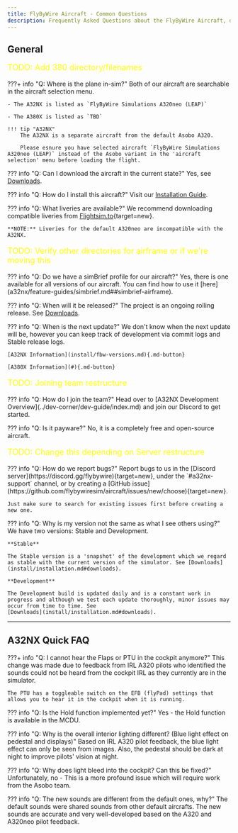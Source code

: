 ```yaml
---
title: FlyByWire Aircraft - Common Questions 
description: Frequently Asked Questions about the FlyByWire Aircraft, detailing features, installation, and troubleshooting.
---
```


## General

<p style="color:yellow; font-size:18px;">TODO: Add 380 directory/filenames</p>

???+ info "Q: Where is the plane in-sim?"
    Both of our aircraft are searchable in the aircraft selection menu. 

    - The A32NX is listed as `FlyByWire Simulations A320neo (LEAP)`

    - The A380X is listed as `TBD`

    !!! tip "A32NX"
        The A32NX is a separate aircraft from the default Asobo A320. 

        Please esnure you have selected aircraft `FlyByWire Simulations A320neo (LEAP)` instead of the Asobo variant in the 'aircraft selection' menu before loading the flight.

??? info "Q: Can I download the aircraft in the current state?"
    Yes, see [Downloads](install/installation.md#downloads).

??? info "Q: How do I install this aircraft?"
    Visit our [Installation Guide](install/installation.md).

??? info "Q: What liveries are available?"
    We recommend downloading compatible liveries from [Flightsim.to](https://flightsim.to/c/liveries/flybywire-a32nx/){target=new}.

    **NOTE:** Liveries for the default A320neo are incompatible with the A32NX. 
<p style="color:yellow; font-size:18px;">TODO: Verify other directories for airframe or if we're moving this</p>
??? info "Q: Do we have a simBrief profile for our aircraft?"
    Yes, there is one available for all versions of our aircraft. You can find how to use it [here](a32nx/feature-guides/simbrief.md##simbrief-airframe).

??? info "Q: When will it be released?"
    The project is an ongoing rolling release. See [Downloads](install/installation.md#downloads).

??? info "Q: When is the next update?"
    We don't know when the next update will be, however you can keep track of development via commit logs and Stable release logs.

    [A32NX Information](install/fbw-versions.md){.md-button}

    [A380X Information](#){.md-button}

<p style="color:yellow; font-size:18px;">TODO: Joining team restructure</p>
??? info "Q: How do I join the team?"
    Head over to [A32NX Development Overview](../dev-corner/dev-guide/index.md) and join our Discord to get started.

??? info "Q: Is it payware?"
    No, it is a completely free and open-source aircraft.

<p style="color:yellow; font-size:18px;">TODO: Change this depending on Server restructure</p>
??? info "Q: How do we report bugs?"
    Report bugs to us in the [Discord server](https://discord.gg/flybywire){target=new}, under the `#a32nx-support` channel, or by creating a [GitHub issue](https://github.com/flybywiresim/aircraft/issues/new/choose){target=new}.

    Just make sure to search for existing issues first before creating a new one.

??? info "Q: Why is my version not the same as what I see others using?"
    We have two versions: Stable and Development.

    **Stable**

    The Stable version is a 'snapshot' of the development which we regard as stable with the current version of the simulator. See [Downloads](install/installation.md#downloads).

    **Development**

    The Development build is updated daily and is a constant work in progress and although we test each update thoroughly, minor issues may occur from time to time. See 
    [Downloads](install/installation.md#downloads).

[//]: # (??? info "Q: What is the Experimental Version?")

[//]: # (    Please read more [here]&#40;support/exp.md&#41;.)

---

## A32NX Quick FAQ

???+ info "Q: I cannot hear the Flaps or PTU in the cockpit anymore?"
    This change was made due to feedback from IRL A320 pilots who identified the sounds could not be heard from the cockpit IRL as they currently are in the simulator.

    The PTU has a toggleable switch on the EFB (flyPad) settings that allows you to hear it in the cockpit when it is running.

[//]: # (??? info "Q: Which lights should I turn on during taxi/takeoff/flight?")

[//]: # (    There are many fantastic tutorials online which demonstrate the proper use of lighting on the A320neo, take a look at this video from 320 Sim Pilot:)

[//]: # ()
[//]: # (    ![video-embed]&#40;https://www.youtube.com/embed/L9XUHepoFDg&#41;)

??? info "Q: Is the Hold function implemented yet?"
    Yes - the Hold function is available in the MCDU. 

??? info "Q: Why is the overall interior lighting different? (Blue light effect on pedestal and displays)"
    Based on IRL A320 pilot feedback, the blue light effect can only be seen from images. Also, the pedestal should be dark at night to improve pilots' vision at night.

??? info "Q: Why does light bleed into the cockpit? Can this be fixed?"
    Unfortunately, no - This is a more profound issue which will require work from the Asobo team.

??? info "Q: The new sounds are different from the default ones, why?"
    The default sounds were shared sounds from other default aircrafts. The new sounds are accurate and very well-developed based on the A320 and A320neo pilot feedback.

